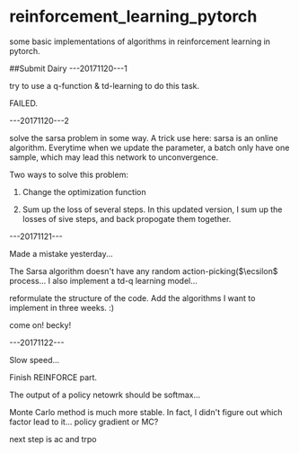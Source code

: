 # reinforcement_learning_pytorch
some basic implementations of algorithms in reinforcement learning in pytorch.



##Submit Dairy
---20171120---1

try to use a q-function &  td-learning to do this task. 

FAILED.

---20171120---2

solve the sarsa problem in some way.
A trick use here: sarsa is an online algorithm. Everytime when we update the parameter, a batch only have one sample, which may lead this network to unconvergence.

Two ways to solve this problem:

1. Change the optimization function

2. Sum up the loss of several steps. In this updated version, I sum up the losses of sive steps, and back propogate them together.

---20171121---

Made a mistake yesterday...

The Sarsa algorithm doesn't have any random action-picking($\ecsilon$ process...
I also implement a td-q learning model...

reformulate the structure of the code. Add the algorithms I want to implement in three weeks. :) 

come on! becky!

---20171122---

Slow speed...

Finish REINFORCE part.

The output of a policy netowrk should be softmax...

Monte Carlo method is much more stable. In fact, I didn't figure out which factor lead to it... policy gradient or MC?

next step is ac and trpo



